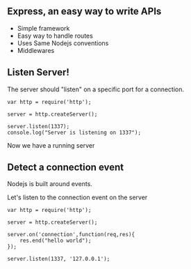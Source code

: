 ## Express, an easy way to write APIs

* Simple framework
* Easy way to handle routes
* Uses Same Nodejs conventions
* Middlewares


## Listen Server!

The server should "listen" on a specific port for a connection.

```
var http = require('http');

server = http.createServer();

server.listen(1337);
console.log("Server is listening on 1337");

```
Now we have a running server


## Detect a connection event

Nodejs is built around events. 

Let's listen to the connection event on the server

```
var http = require('http');

server = http.createServer();

server.on('connection',function(req,res){
    res.end("hello world");
});

server.listen(1337, '127.0.0.1');

```


